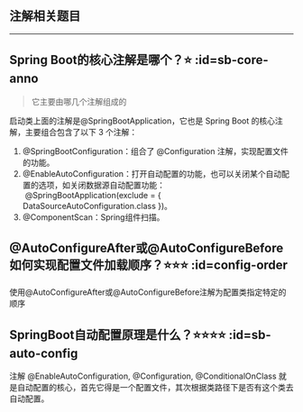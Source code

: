 ## 注解相关题目
---
## Spring Boot的核心注解是哪个？⭐ :id=sb-core-anno
> 它主要由哪几个注解组成的

启动类上面的注解是@SpringBootApplication，它也是 Spring Boot 的核心注解，主要组合包含了以下 3 个注解：
1. @SpringBootConfiguration：组合了 @Configuration 注解，实现配置文件的功能。
1. @EnableAutoConfiguration：打开自动配置的功能，也可以关闭某个自动配置的选项，如关闭数据源自动配置功能：             @SpringBootApplication(exclude = { DataSourceAutoConfiguration.class })。
1. @ComponentScan：Spring组件扫描。

## @AutoConfigureAfter或@AutoConfigureBefore如何实现配置文件加载顺序？⭐⭐⭐ :id=config-order
使用@AutoConfigureAfter或@AutoConfigureBefore注解为配置类指定特定的顺序

## SpringBoot自动配置原理是什么？⭐⭐⭐⭐ :id=sb-auto-config
注解 @EnableAutoConfiguration, @Configuration, @ConditionalOnClass 就是自动配置的核心，首先它得是一个配置文件，其次根据类路径下是否有这个类去自动配置。
